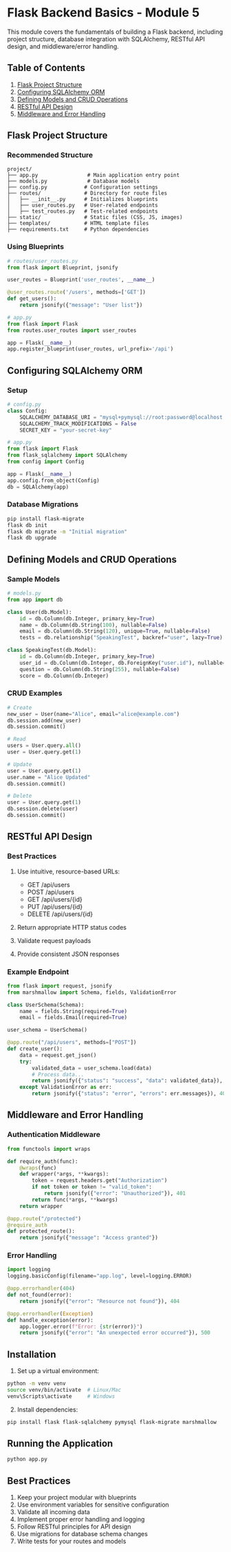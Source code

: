 
# Flask Backend Basics - Module 5

This module covers the fundamentals of building a Flask backend, including project structure, database integration with SQLAlchemy, RESTful API design, and middleware/error handling.

## Table of Contents

1. [Flask Project Structure](#flask-project-structure)
2. [Configuring SQLAlchemy ORM](#configuring-sqlalchemy-orm)
3. [Defining Models and CRUD Operations](#defining-models-and-crud-operations)
4. [RESTful API Design](#restful-api-design)
5. [Middleware and Error Handling](#middleware-and-error-handling)

## Flask Project Structure

### Recommended Structure

```
project/
├── app.py                # Main application entry point
├── models.py             # Database models
├── config.py            # Configuration settings
├── routes/              # Directory for route files
│   ├── __init__.py      # Initializes blueprints
│   ├── user_routes.py   # User-related endpoints
│   ├── test_routes.py   # Test-related endpoints
├── static/              # Static files (CSS, JS, images)
├── templates/           # HTML template files
├── requirements.txt     # Python dependencies
```

### Using Blueprints

```python
# routes/user_routes.py
from flask import Blueprint, jsonify

user_routes = Blueprint('user_routes', __name__)

@user_routes.route('/users', methods=['GET'])
def get_users():
    return jsonify({"message": "User list"})

# app.py
from flask import Flask
from routes.user_routes import user_routes

app = Flask(__name__)
app.register_blueprint(user_routes, url_prefix='/api')
```

## Configuring SQLAlchemy ORM

### Setup

```python
# config.py
class Config:
    SQLALCHEMY_DATABASE_URI = "mysql+pymysql://root:password@localhost:3306/ielts_app"
    SQLALCHEMY_TRACK_MODIFICATIONS = False
    SECRET_KEY = "your-secret-key"

# app.py
from flask import Flask
from flask_sqlalchemy import SQLAlchemy
from config import Config

app = Flask(__name__)
app.config.from_object(Config)
db = SQLAlchemy(app)
```

### Database Migrations

```bash
pip install flask-migrate
flask db init
flask db migrate -m "Initial migration"
flask db upgrade
```

## Defining Models and CRUD Operations

### Sample Models

```python
# models.py
from app import db

class User(db.Model):
    id = db.Column(db.Integer, primary_key=True)
    name = db.Column(db.String(100), nullable=False)
    email = db.Column(db.String(120), unique=True, nullable=False)
    tests = db.relationship("SpeakingTest", backref="user", lazy=True)

class SpeakingTest(db.Model):
    id = db.Column(db.Integer, primary_key=True)
    user_id = db.Column(db.Integer, db.ForeignKey("user.id"), nullable=False)
    question = db.Column(db.String(255), nullable=False)
    score = db.Column(db.Integer)
```

### CRUD Examples

```python
# Create
new_user = User(name="Alice", email="alice@example.com")
db.session.add(new_user)
db.session.commit()

# Read
users = User.query.all()
user = User.query.get(1)

# Update
user = User.query.get(1)
user.name = "Alice Updated"
db.session.commit()

# Delete
user = User.query.get(1)
db.session.delete(user)
db.session.commit()
```

## RESTful API Design

### Best Practices

1. Use intuitive, resource-based URLs:
   - GET /api/users
   - POST /api/users
   - GET /api/users/{id}
   - PUT /api/users/{id}
   - DELETE /api/users/{id}

2. Return appropriate HTTP status codes
3. Validate request payloads
4. Provide consistent JSON responses

### Example Endpoint

```python
from flask import request, jsonify
from marshmallow import Schema, fields, ValidationError

class UserSchema(Schema):
    name = fields.String(required=True)
    email = fields.Email(required=True)

user_schema = UserSchema()

@app.route("/api/users", methods=["POST"])
def create_user():
    data = request.get_json()
    try:
        validated_data = user_schema.load(data)
        # Process data...
        return jsonify({"status": "success", "data": validated_data}), 201
    except ValidationError as err:
        return jsonify({"status": "error", "errors": err.messages}), 400
```

## Middleware and Error Handling

### Authentication Middleware

```python
from functools import wraps

def require_auth(func):
    @wraps(func)
    def wrapper(*args, **kwargs):
        token = request.headers.get("Authorization")
        if not token or token != "valid_token":
            return jsonify({"error": "Unauthorized"}), 401
        return func(*args, **kwargs)
    return wrapper

@app.route("/protected")
@require_auth
def protected_route():
    return jsonify({"message": "Access granted"})
```

### Error Handling

```python
import logging
logging.basicConfig(filename="app.log", level=logging.ERROR)

@app.errorhandler(404)
def not_found(error):
    return jsonify({"error": "Resource not found"}), 404

@app.errorhandler(Exception)
def handle_exception(error):
    app.logger.error(f"Error: {str(error)}")
    return jsonify({"error": "An unexpected error occurred"}), 500
```

## Installation

1. Set up a virtual environment:
```bash
python -m venv venv
source venv/bin/activate  # Linux/Mac
venv\Scripts\activate     # Windows
```

2. Install dependencies:
```bash
pip install flask flask-sqlalchemy pymysql flask-migrate marshmallow
```

## Running the Application

```bash
python app.py
```

## Best Practices

1. Keep your project modular with blueprints
2. Use environment variables for sensitive configuration
3. Validate all incoming data
4. Implement proper error handling and logging
5. Follow RESTful principles for API design
6. Use migrations for database schema changes
7. Write tests for your routes and models
